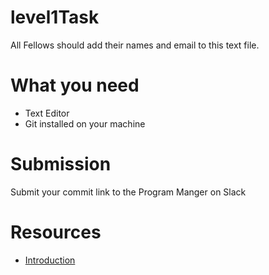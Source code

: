 # level1Task
All Fellows should add their names and email to this text file.

# What you need
* Text Editor
* Git installed on your machine

# Submission
 Submit your commit link to the Program Manger on Slack

# Resources
* [Introduction](https://www.youtube.com/watch?v=XPrxhmuzUyo)